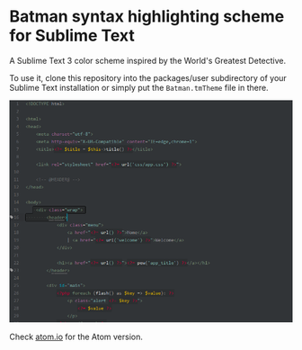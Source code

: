 # Batman syntax highlighting scheme for Sublime Text

A Sublime Text 3 color scheme inspired by the World's Greatest Detective.

To use it, clone this repository into the packages/user subdirectory of your
Sublime Text installation or simply put the `Batman.tmTheme` file in there.

![Preview](https://raw.githubusercontent.com/ifcanduela/sublime-batman-syntax/master/screenshot.png)

Check [atom.io](https://atom.io/themes/batman-syntax) for the Atom version.
